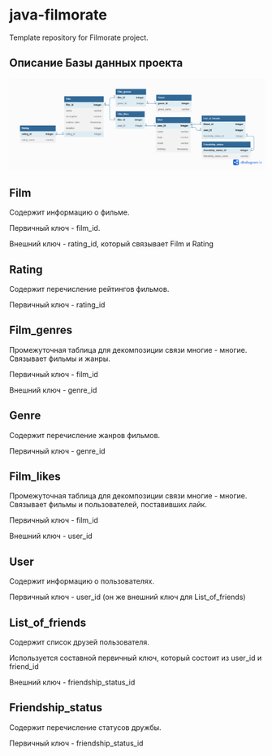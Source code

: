 # java-filmorate
Template repository for Filmorate project.

## Описание Базы данных проекта
![DB structure.png](DB%20structure.png)

## Film
Содержит информацию о фильме.

Первичный ключ - film_id.

Внешний ключ - rating_id, который связывает Film и Rating 

## Rating 
Содержит перечисление рейтингов фильмов.

Первичный ключ - rating_id

## Film_genres
Промежуточная таблица для декомпозиции связи многие - многие. Связывает фильмы и жанры.

Первичный ключ - film_id

Внешний ключ - genre_id 

## Genre
Содержит перечисление жанров фильмов.

Первичный ключ - genre_id

## Film_likes
Промежуточная таблица для декомпозиции связи многие - многие. Связывает фильмы и пользователей, поставивших лайк.

Первичный ключ - film_id

Внешний ключ - user_id

## User
Содержит информацию о пользователях.

Первичный ключ - user_id (он же внешний ключ для List_of_friends)

## List_of_friends
Содержит список друзей пользователя.

Используется составной первичный ключ, который состоит из user_id и friend_id

Внешний ключ - friendship_status_id

## Friendship_status
Содержит перечисление статусов дружбы.

Первичный ключ - friendship_status_id